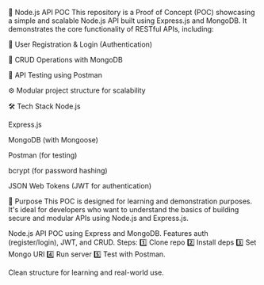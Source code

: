 🚀 Node.js API POC
This repository is a Proof of Concept (POC) showcasing a simple and scalable Node.js API built using Express.js and MongoDB. It demonstrates the core functionality of RESTful APIs, including:

🔐 User Registration & Login (Authentication)

📝 CRUD Operations with MongoDB

🧪 API Testing using Postman

⚙️ Modular project structure for scalability

🛠 Tech Stack
Node.js

Express.js

MongoDB (with Mongoose)

Postman (for testing)

bcrypt (for password hashing)

JSON Web Tokens (JWT for authentication)

📌 Purpose
This POC is designed for learning and demonstration purposes. It's ideal for developers who want to understand the basics of building secure and modular APIs using Node.js and Express.js.

Node.js API POC using Express and MongoDB. Features auth (register/login), JWT, and CRUD. 
Steps: 
1️⃣ Clone repo 
2️⃣ Install deps 
3️⃣ Set Mongo URI 
4️⃣ Run server 
5️⃣ Test with Postman. 

Clean structure for learning and real-world use.



